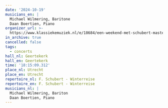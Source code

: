 ```yaml
---
date: '2024-10-19'
musicians_en: |
  Michael Wilmering, Baritone
  Daan Boertien, Piano
organizer_url: >-
  https://www.klassiekemuziek.nl/e/18684/een-weekend-met-schubert-masterclass-en-winterreise-utrecht
in_archive: true
cancelled: false
tags:
  - concerts
hall_nl: Geertekerk
hall_en: Geertekerk
time: '18:15:09.312'
place_nl: Utrecht
place_en: Utrecht
repertoire_nl: F. Schubert - Winterreise
repertoire_en: F. Schubert - Winterreise
musicians_nl: |
  Michael Wilmering, Bariton
  Daan Boertien, Piano
---
```


